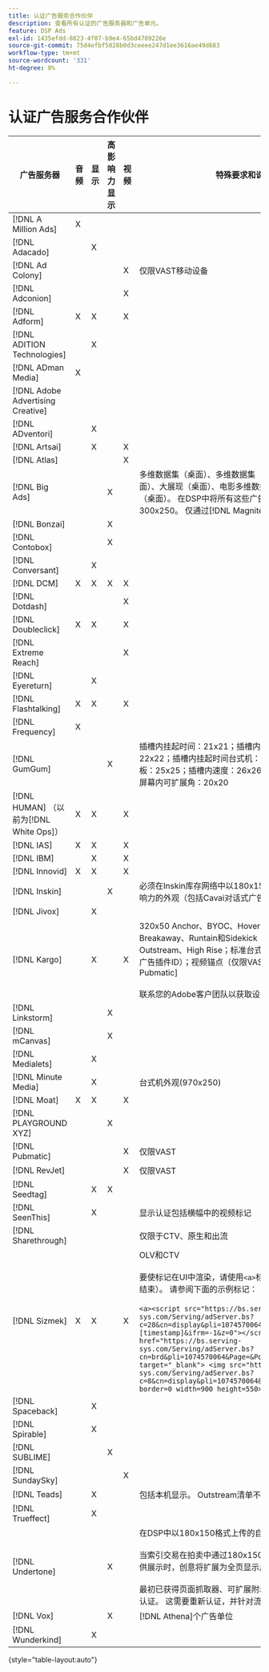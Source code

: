 ```yaml
---
title: 认证广告服务合作伙伴
description: 查看所有认证的广告服务器和广告单元。
feature: DSP Ads
exl-id: 1435efdd-8823-4f07-b9e4-65bd4789226e
source-git-commit: 75d4efbf5028b0d3ceeee247d1ee3616ae49d683
workflow-type: tm+mt
source-wordcount: '331'
ht-degree: 0%

---
```


# 认证广告服务合作伙伴

| 广告服务器 | 音频 | 显示 | 高影响力显示 | 视频 | 特殊要求和说明 |
| --- | --- | --- | --- | --- | --- |
| [!DNL A Million Ads] | X | | | | |
| [!DNL Adacado] | | X | | | |
| [!DNL Ad Colony] | | | | X | 仅限VAST移动设备 |
| [!DNL Adconion] | | | | X | |
| [!DNL Adform] | X | X | | X | |
| [!DNL ADITION Technologies] | | X | | | |
| [!DNL ADman Media] | X | | | | |
| [!DNL Adobe Advertising Creative] | | | | | |
| [!DNL ADventori] | | X | | | |
| [!DNL Artsai] | | X | | X | |
| [!DNL Atlas] | | | | X | |
| [!DNL Big Ads] | | | X | | 多维数据集（桌面）、多维数据集（移动设备）、信息卡（桌面）、大展现（桌面）、电影多维数据集（桌面）、电影学（桌面）。 在DSP中将所有这些广告类型设置为300x250。 仅通过[!DNL Magnite DV+]认证。 |
| [!DNL Bonzai] | | | X | | |
| [!DNL Contobox] | | | X | | |
| [!DNL Conversant] | | X | | | |
| [!DNL DCM] | X | X | X | X | |
| [!DNL Dotdash] | | | | X | |
| [!DNL Doubleclick] | X | X | | X | |
| [!DNL Extreme Reach] | | | | X | |
| [!DNL Eyereturn] | | X | | | |
| [!DNL Flashtalking] | X | X | | X | |
| [!DNL Frequency] | X | | | | |
| [!DNL GumGum] | | | X | | 插槽内挂起时间：21x21；插槽内挂起时间移动视频：22x22；插槽内挂起时间台式机：24x24；插槽内悬停板：25x25；插槽内速度：26x26；超级外观：29x29；屏幕内可扩展角：20x20 |
| [!DNL HUMAN] （以前为[!DNL White Ops]） | X | X | | X | |
| [!DNL IAS] | X | X | | X | |
| [!DNL IBM] | | X | | X | |
| [!DNL Innovid] | X | X | | X | |
| [!DNL Inskin] | | | X | | 必须在Inskin库存网络中以180x150显示交易ID提供高影响力的外观（包括Cavai对话式广告）。 |
| [!DNL Jivox] | | X | | | |
| [!DNL Kargo] | | X | | X | 320x50 Anchor、BYOC、Hover、Breakout、Breakaway、Runtain和Sidekick；300x250 Outstream、High Rise；标准台式机显示屏（不需要特定广告插件ID）；视频锚点（仅限VAST）；CTV (通过[!DNL Pubmatic]</br></br>联系您的Adobe客户团队以获取设置广告单元的帮助。 |
| [!DNL Linkstorm] | | | X | | |
| [!DNL mCanvas] | | | X | | |
| [!DNL Medialets] | | X | | | |
| [!DNL Minute Media] | | X | | | 台式机外观(970x250) |
| [!DNL Moat] | X | X | | X | |
| [!DNL PLAYGROUND XYZ] | | | X | | |
| [!DNL Pubmatic] | | | | X | 仅限VAST |
| [!DNL RevJet] | | | | X | 仅限VAST |
| [!DNL Seedtag] | | X | X | | |
| [!DNL SeenThis] | | X | | | 显示认证包括横幅中的视频标记 |
| [!DNL Sharethrough] | | | | | 仅限于CTV、原生和出流 |
| [!DNL Sizmek] | X | X | | X | OLV和CTV</br></br>要使标记在UI中渲染，请使用`<a>`标记将标记换行（开始和结束）。 请参阅下面的示例标记：</br></br>`<a><script src="https://bs.serving-sys.com/Serving/adServer.bs?c=28&cn=display&pli=1074570064&w=900&h=550&ord=[timestamp]&ifrm=-1&z=0"></script> <noscript> <a href="https://bs.serving-sys.com/Serving/adServer.bs?cn=brd&pli=1074570064&Page=&Pos=-602368150" target="_blank"> <img src="https://bs.serving-sys.com/Serving/adServer.bs?c=8&cn=display&pli=1074570064&Page=&Pos=-602368150" border=0 width=900 height=550></a> </noscript><a>` |
| [!DNL Spaceback] | | X | | | |
| [!DNL Spirable] | | X | | | |
| [!DNL SUBLIME] | | | X | | |
| [!DNL SundaySky] | | | | X | |
| [!DNL Teads] | | X | | | 包括本机显示。 Outstream清单不支持VPAID。 |
| [!DNL Trueffect] | | X | | | |
| [!DNL Undertone] | | | X | | 在DSP中以180x150格式上传的自定义页面抓图广告单元</br></br>当索引交易在拍卖中通过180x150的拍卖和DSP竞价并提供展示时，创意将扩展为全页显示广告。</br></br>最初已获得页面抓取器、可扩展附着和屏幕移动广告单元的认证。 这需要重新认证，并针对流程标记了步骤。 |
| [!DNL Vox] | | | X | | [!DNL Athena]个广告单位 |
| [!DNL Wunderkind] | | X | | | |

{style="table-layout:auto"}
